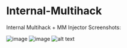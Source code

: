# Internal-Multihack
Internal Multihack + MM Injector
Screenshots: 



![image](https://media.discordapp.net/attachments/1058110796812517526/1114262739276271797/image.png)
![image]([http://url/to/img.png](https://media.discordapp.net/attachments/1058110796812517526/1114262739276271797/image.png))
![alt text]([[http://url/to/img.png](https://media.discordapp.net/attachments/1058110796812517526/1114262739276271797/image.png](https://media.discordapp.net/attachments/1058110796812517526/1114263500445986816/image.png?width=1290&height=671)))
